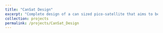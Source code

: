 ```yaml
---
title: "CanSat Design"
excerpt: "Complete design of a can sized pico-satellite that aims to be the standard for future national competitions at an university level"
collection: projects
permalink: /projects/CanSat_Design
---
```

